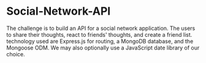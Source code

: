 # Social-Network-API
The challenge is to build an API for a social network application. The users to share their thoughts, react to friends' thoughts, and create a friend list. technology used are Express.js for routing, a MongoDB database, and the Mongoose ODM. We may also optionally use a JavaScript date library of our choice.

